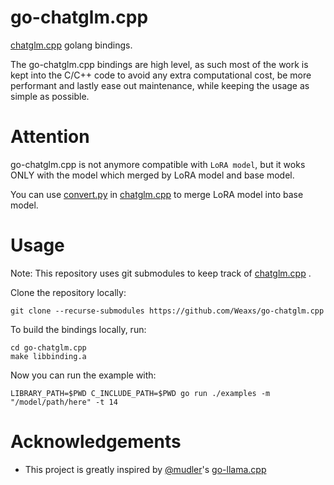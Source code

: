 # go-chatglm.cpp

[chatglm.cpp](https://github.com/go-skynet/go-llama.cpp) golang bindings.

The go-chatglm.cpp bindings are high level, as such most of the work is kept into the C/C++ code to avoid any extra computational cost, be more performant and lastly ease out maintenance, while keeping the usage as simple as possible.

# Attention
go-chatglm.cpp is not anymore compatible with `LoRA model`, but it woks ONLY with the model which merged by LoRA model and base model.

You can use [convert.py](https://github.com/li-plus/chatglm.cpp/blob/main/chatglm_cpp/convert.py) in [chatglm.cpp](https://github.com/go-skynet/go-llama.cpp) 
to merge LoRA model into base model.

# Usage

Note: This repository uses git submodules to keep track of [chatglm.cpp](https://github.com/go-skynet/go-llama.cpp) .

Clone the repository locally:
```shell
git clone --recurse-submodules https://github.com/Weaxs/go-chatglm.cpp
```

To build the bindings locally, run:
```shell
cd go-chatglm.cpp
make libbinding.a
```

Now you can run the example with:
```shell
LIBRARY_PATH=$PWD C_INCLUDE_PATH=$PWD go run ./examples -m "/model/path/here" -t 14
```


# Acknowledgements
 *  This project is greatly inspired by [@mudler](https://github.com/mudler)'s [go-llama.cpp](https://github.com/go-skynet/go-llama.cpp)